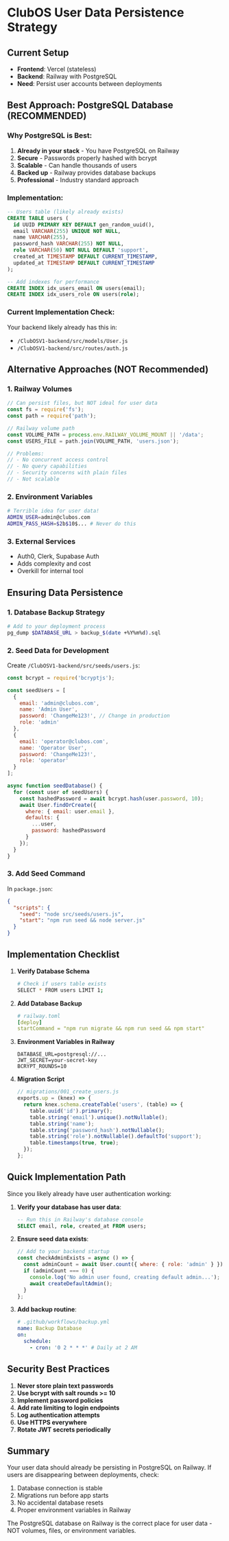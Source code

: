 # ClubOS User Data Persistence Strategy

## Current Setup
- **Frontend**: Vercel (stateless)
- **Backend**: Railway with PostgreSQL
- **Need**: Persist user accounts between deployments

## Best Approach: PostgreSQL Database (RECOMMENDED)

### Why PostgreSQL is Best:
1. **Already in your stack** - You have PostgreSQL on Railway
2. **Secure** - Passwords properly hashed with bcrypt
3. **Scalable** - Can handle thousands of users
4. **Backed up** - Railway provides database backups
5. **Professional** - Industry standard approach

### Implementation:
```sql
-- Users table (likely already exists)
CREATE TABLE users (
  id UUID PRIMARY KEY DEFAULT gen_random_uuid(),
  email VARCHAR(255) UNIQUE NOT NULL,
  name VARCHAR(255),
  password_hash VARCHAR(255) NOT NULL,
  role VARCHAR(50) NOT NULL DEFAULT 'support',
  created_at TIMESTAMP DEFAULT CURRENT_TIMESTAMP,
  updated_at TIMESTAMP DEFAULT CURRENT_TIMESTAMP
);

-- Add indexes for performance
CREATE INDEX idx_users_email ON users(email);
CREATE INDEX idx_users_role ON users(role);
```

### Current Implementation Check:
Your backend likely already has this in:
- `/ClubOSV1-backend/src/models/User.js`
- `/ClubOSV1-backend/src/routes/auth.js`

## Alternative Approaches (NOT Recommended)

### 1. Railway Volumes
```javascript
// Can persist files, but NOT ideal for user data
const fs = require('fs');
const path = require('path');

// Railway volume path
const VOLUME_PATH = process.env.RAILWAY_VOLUME_MOUNT || '/data';
const USERS_FILE = path.join(VOLUME_PATH, 'users.json');

// Problems:
// - No concurrent access control
// - No query capabilities  
// - Security concerns with plain files
// - Not scalable
```

### 2. Environment Variables
```bash
# Terrible idea for user data!
ADMIN_USER=admin@clubos.com
ADMIN_PASS_HASH=$2b$10$... # Never do this
```

### 3. External Services
- Auth0, Clerk, Supabase Auth
- Adds complexity and cost
- Overkill for internal tool

## Ensuring Data Persistence

### 1. Database Backup Strategy
```bash
# Add to your deployment process
pg_dump $DATABASE_URL > backup_$(date +%Y%m%d).sql
```

### 2. Seed Data for Development
Create `/ClubOSV1-backend/src/seeds/users.js`:
```javascript
const bcrypt = require('bcryptjs');

const seedUsers = [
  {
    email: 'admin@clubos.com',
    name: 'Admin User',
    password: 'ChangeMe123!', // Change in production
    role: 'admin'
  },
  {
    email: 'operator@clubos.com',
    name: 'Operator User',
    password: 'ChangeMe123!',
    role: 'operator'
  }
];

async function seedDatabase() {
  for (const user of seedUsers) {
    const hashedPassword = await bcrypt.hash(user.password, 10);
    await User.findOrCreate({
      where: { email: user.email },
      defaults: {
        ...user,
        password: hashedPassword
      }
    });
  }
}
```

### 3. Add Seed Command
In `package.json`:
```json
{
  "scripts": {
    "seed": "node src/seeds/users.js",
    "start": "npm run seed && node server.js"
  }
}
```

## Implementation Checklist

1. **Verify Database Schema**
   ```bash
   # Check if users table exists
   SELECT * FROM users LIMIT 1;
   ```

2. **Add Database Backup**
   ```yaml
   # railway.toml
   [deploy]
   startCommand = "npm run migrate && npm run seed && npm start"
   ```

3. **Environment Variables in Railway**
   ```
   DATABASE_URL=postgresql://...
   JWT_SECRET=your-secret-key
   BCRYPT_ROUNDS=10
   ```

4. **Migration Script**
   ```javascript
   // migrations/001_create_users.js
   exports.up = (knex) => {
     return knex.schema.createTable('users', (table) => {
       table.uuid('id').primary();
       table.string('email').unique().notNullable();
       table.string('name');
       table.string('password_hash').notNullable();
       table.string('role').notNullable().defaultTo('support');
       table.timestamps(true, true);
     });
   };
   ```

## Quick Implementation Path

Since you likely already have user authentication working:

1. **Verify your database has user data**:
   ```sql
   -- Run this in Railway's database console
   SELECT email, role, created_at FROM users;
   ```

2. **Ensure seed data exists**:
   ```javascript
   // Add to your backend startup
   const checkAdminExists = async () => {
     const adminCount = await User.count({ where: { role: 'admin' } });
     if (adminCount === 0) {
       console.log('No admin user found, creating default admin...');
       await createDefaultAdmin();
     }
   };
   ```

3. **Add backup routine**:
   ```yaml
   # .github/workflows/backup.yml
   name: Backup Database
   on:
     schedule:
       - cron: '0 2 * * *' # Daily at 2 AM
   ```

## Security Best Practices

1. **Never store plain text passwords**
2. **Use bcrypt with salt rounds >= 10**
3. **Implement password policies**
4. **Add rate limiting to login endpoints**
5. **Log authentication attempts**
6. **Use HTTPS everywhere**
7. **Rotate JWT secrets periodically**

## Summary

Your user data should already be persisting in PostgreSQL on Railway. If users are disappearing between deployments, check:

1. Database connection is stable
2. Migrations run before app starts
3. No accidental database resets
4. Proper environment variables in Railway

The PostgreSQL database on Railway is the correct place for user data - NOT volumes, files, or environment variables.
